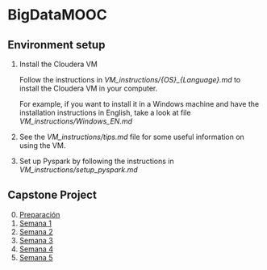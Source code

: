 # BigDataMOOC

## Environment setup

1. Install the Cloudera VM

    Follow the instructions in _VM\_instructions/{OS}\_{Language}.md_ to install the Cloudera VM in your computer.
    
    For example, if you want to install it in a Windows machine and have the installation instructions in English, take a look at file _VM\_instructions/Windows\_EN.md_

2. See the _VM\_instructions/tips.md_ file for some useful information on using the VM.

3. Set up Pyspark by following the instructions in _VM\_instructions/setup\_pyspark.md_


## Capstone Project

0. [Preparación](capstone/_preparation/preparation.md)
1. [Semana 1](capstone/semana_1/semana_1.md)
2. [Semana 2](capstone/semana_2/semana_2.md)
3. [Semana 3](capstone/semana_3/semana_3.md)
4. [Semana 4](capstone/semana_4/semana_4.md)
5. [Semana 5](capstone/semana_5/semana_5.md)

